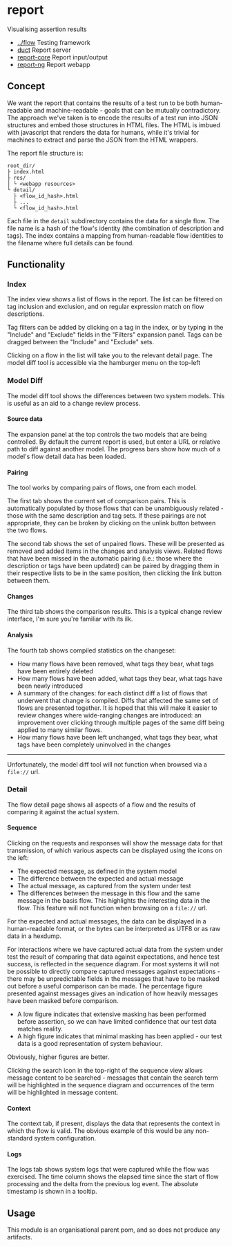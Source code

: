 
<!-- title start -->

# report

Visualising assertion results



 * [../flow](https://github.com/Mastercard/flow) Testing framework
 * [duct](duct) Report server
 * [report-core](report-core) Report input/output
 * [report-ng](report-ng) Report webapp

<!-- title end -->

## Concept

We want the report that contains the results of a test run to be both human-readable and machine-readable - goals that can be mutually contradictory.
The approach we've taken is to encode the results of a test run into JSON structures and embed those structures in HTML files.
The HTML is imbued with javascript that renders the data for humans, while it's trivial for machines to extract and parse the JSON from the HTML wrappers.

The report file structure is:

```
root_dir/
├ index.html
├ res/
│ └ <webapp resources>
└ detail/
  ├ <flow_id_hash>.html
  ├ ...
  └ <flow_id_hash>.html
```

Each file in the `detail` subdirectory contains the data for a single flow.
The file name is a hash of the flow's identity (the combination of description and tags).
The index contains a mapping from human-readable flow identities to the filename where full details can be found.

## Functionality

### Index

The index view shows a list of flows in the report.
The list can be filtered on tag inclusion and exclusion, and on regular expression match on flow descriptions.

Tag filters can be added by clicking on a tag in the index, or by typing in the "Include" and "Exclude" fields in the "Filters" expansion panel.
Tags can be dragged between the "Include" and "Exclude" sets.

Clicking on a flow in the list will take you to the relevant detail page.
The model diff tool is accessible via the hamburger menu on the top-left

### Model Diff

The model diff tool shows the differences between two system models. This is useful as an aid to a change review process.

#### Source data

The expansion panel at the top controls the two models that are being controlled. By default the current report is used, but enter a URL or relative path to diff against another model.
The progress bars show how much of a model's flow detail data has been loaded.

#### Pairing

The tool works by comparing pairs of flows, one from each model.

The first tab shows the current set of comparison pairs.
This is automatically populated by those flows that can be unambiguously related - those with the same description and tag sets.
If these pairings are not appropriate, they can be broken by clicking on the unlink button between the two flows.

The second tab shows the set of unpaired flows.
These will be presented as removed and added items in the changes and analysis views.
Related flows that have been missed in the automatic pairing (i.e.: those where the description or tags have been updated) can be paired by dragging them in their respective lists to be in the same position, then clicking the link button between them.

#### Changes

The third tab shows the comparison results.
This is a typical change review interface, I'm sure you're familiar with its ilk.

#### Analysis

The fourth tab shows compiled statistics on the changeset:
 * How many flows have been removed, what tags they bear, what tags have been entirely deleted
 * How many flows have been added, what tags they bear, what tags have been newly introduced
 * A summary of the changes: for each distinct diff a list of flows that underwent that change is compiled. Diffs that affected the same set of flows are presented together.
  It is hoped that this will make it easier to review changes where wide-ranging changes are introduced: an improvement over clicking through multiple pages of the same diff being applied to many similar flows.
 * How many flows have been left unchanged, what tags they bear, what tags have been completely uninvolved in the changes

---

Unfortunately, the model diff tool will not function when browsed via a `file://` url.

### Detail

The flow detail page shows all aspects of a flow and the results of comparing it against the actual system.

#### Sequence

Clicking on the requests and responses will show the message data for that transmission, of which various aspects can be displayed using the icons on the left:
 * The expected message, as defined in the system model
 * The difference between the expected and actual message
 * The actual message, as captured from the system under test
 * The differences between the message in this flow and the same message in the basis flow. This highlights the interesting data in the flow. This feature will not function when browsing on a `file://` url.

For the expected and actual messages, the data can be displayed in a human-readable format, or the bytes can be interpreted as UTF8 or as raw data in a hexdump.

For interactions where we have captured actual data from the system under test the result of comparing that data against expectations, and hence test success, is reflected in the sequence diagram.
For most systems it will not be possible to directly compare captured messages against expectations - there may be unpredictable fields in the messages that have to be masked out before a useful comparison can be made.
The percentage figure presented against messages gives an indication of how heavily messages have been masked before comparison.
 * A low figure indicates that extensive masking has been performed before assertion, so we can have limited confidence that our test data matches reality.
 * A high figure indicates that minimal masking has been applied - our test data is a good representation of system behaviour.

Obviously, higher figures are better.

Clicking the search icon in the top-right of the sequence view allows message content to be searched - messages that contain the search term will be highlighted in the sequence diagram and occurrences of the term will be highlighted in message content.

#### Context

The context tab, if present, displays the data that represents the context in which the flow is valid.
The obvious example of this would be any non-standard system configuration.

#### Logs

The logs tab shows system logs that were captured while the flow was exercised.
The time column shows the elapsed time since the start of flow processing and the delta from the previous log event. The absolute timestamp is shown in a tooltip.

## Usage

This module is an organisational parent pom, and so does not produce any artifacts.
